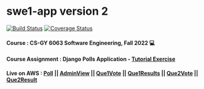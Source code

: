 # swe1-app version 2

[![Build Status](https://app.travis-ci.com/Pooja-Codes/swe1-app.svg?branch=main)](https://app.travis-ci.com/Pooja-Codes/swe1-app)
[![Coverage Status](https://coveralls.io/repos/github/Pooja-Codes/swe1-app/badge.svg?branch=main)](https://coveralls.io/github/Pooja-Codes/swe1-app?branch=main)

#### Course : CS-GY 6063 Software Engineering, Fall 2022 💻
#### Course Assignment : Django Polls Application - [Tutorial Exercise](https://docs.djangoproject.com/en/4.1/intro/tutorial01/) 
#### Live on AWS : [Poll](http://django-env.eba-vu973npu.us-west-2.elasticbeanstalk.com/) || [AdminView](http://django-env.eba-vu973npu.us-west-2.elasticbeanstalk.com/admin/) || [Que1Vote](http://django-env.eba-vu973npu.us-west-2.elasticbeanstalk.com/1/) || [Que1Results](http://django-env.eba-vu973npu.us-west-2.elasticbeanstalk.com/1/results/) || [Que2Vote](http://django-env.eba-vu973npu.us-west-2.elasticbeanstalk.com/2/) || [Que2Result](http://django-env.eba-vu973npu.us-west-2.elasticbeanstalk.com/2/results/)

